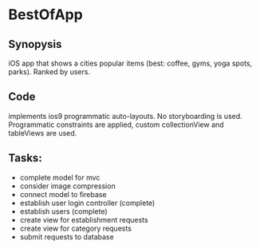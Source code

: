 # BestOfApp

## Synopysis
iOS app that shows a cities popular items (best: coffee, gyms, yoga spots, parks).  Ranked by users.

## Code
implements ios9 programmatic auto-layouts.  No storyboarding is used.  Programmatic constraints are applied, custom collectionView and tableViews are used.

## Tasks:
- complete model for mvc
- consider image compression
- connect model to firebase
- establish user login controller (complete)
- establish users (complete)
- create view for establishment requests
- create view for category requests
- submit requests to database